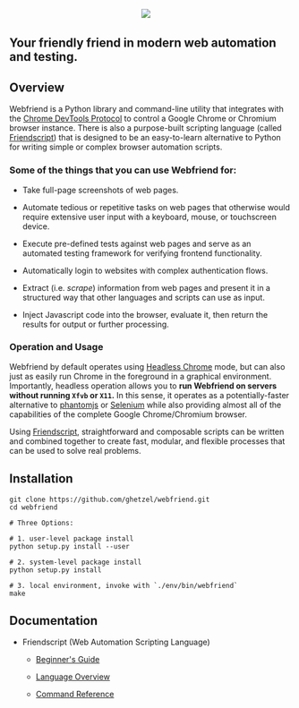 <p align="center">
    <img src="https://raw.githubusercontent.com/ghetzel/webfriend/golang-port/contrib/webfriend-arms.png" />
    <h2>Your friendly friend in modern web automation and testing.</h2>
</p>

## Overview

Webfriend is a Python library and command-line utility that integrates with the [Chrome DevTools Protocol](https://chromedevtools.github.io/devtools-protocol/) to control a Google Chrome or Chromium browser instance.  There is also a purpose-built scripting language (called [Friendscript](docs/intro.md)) that is designed to be an easy-to-learn alternative to Python for writing simple or complex browser automation scripts.


### Some of the things that you can use Webfriend for:

* Take full-page screenshots of web pages.

* Automate tedious or repetitive tasks on web pages that otherwise would require extensive user input with a keyboard, mouse, or touchscreen device.

* Execute pre-defined tests against web pages and serve as an automated testing framework for verifying frontend functionality.


* Automatically login to websites with complex authentication flows.

* Extract (i.e. _scrape_) information from web pages and present it in a structured way that other languages and scripts can use as input.

* Inject Javascript code into the browser, evaluate it, then return the results for output or further processing.

### Operation and Usage

Webfriend by default operates using [Headless Chrome](https://developers.google.com/web/updates/2017/04/headless-chrome) mode, but can also just as easily run Chrome in the foreground in a graphical environment.  Importantly, headless operation allows you to **run Webfriend on servers without running `Xfvb` or `X11`.**  In this sense, it operates as a potentially-faster alternative to <a href="http://phantomjs.org/" target="_blank">phantomjs</a> or <a href="http://www.seleniumhq.org/" target="_blank">Selenium</a> while also providing almost all of the capabilities of the complete Google Chrome/Chromium browser.

Using [Friendscript](docs/intro.md), straightforward and composable scripts can be written and combined together to create fast, modular, and flexible processes that can be used to solve real problems.

## Installation

```
git clone https://github.com/ghetzel/webfriend.git
cd webfriend

# Three Options:

# 1. user-level package install
python setup.py install --user

# 2. system-level package install
python setup.py install

# 3. local environment, invoke with `./env/bin/webfriend`
make
```

## Documentation

* Friendscript (Web Automation Scripting Language)

    - [Beginner's Guide](docs/intro.md)

    - [Language Overview](docs/language.md)

    - [Command Reference](docs/commands.md)
